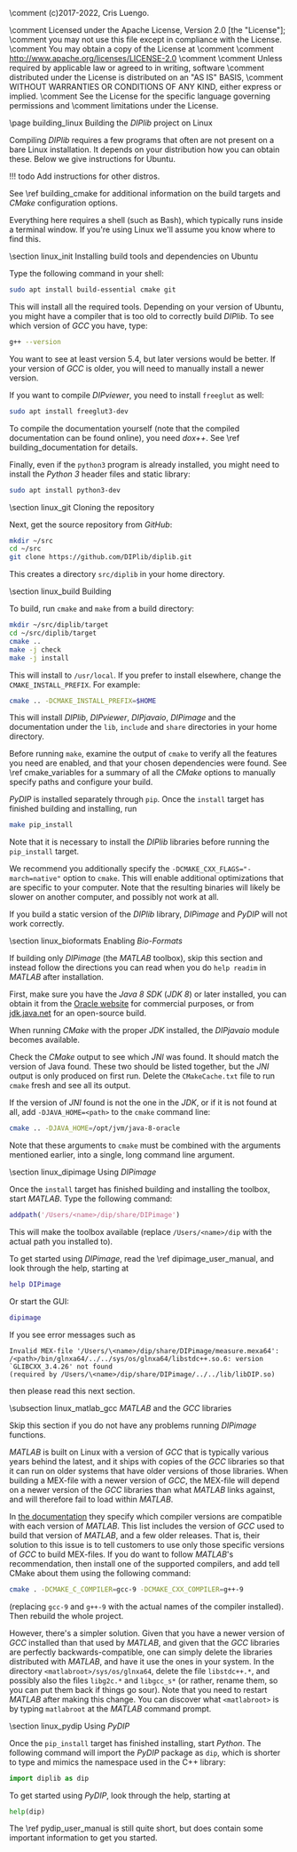 \comment (c)2017-2022, Cris Luengo.

\comment Licensed under the Apache License, Version 2.0 [the "License"];
\comment you may not use this file except in compliance with the License.
\comment You may obtain a copy of the License at
\comment
\comment    http://www.apache.org/licenses/LICENSE-2.0
\comment
\comment Unless required by applicable law or agreed to in writing, software
\comment distributed under the License is distributed on an "AS IS" BASIS,
\comment WITHOUT WARRANTIES OR CONDITIONS OF ANY KIND, either express or implied.
\comment See the License for the specific language governing permissions and
\comment limitations under the License.


\page building_linux Building the *DIPlib* project on Linux

Compiling *DIPlib* requires a few programs that often are not present on a bare Linux
installation. It depends on your distribution how you can obtain these. Below we give
instructions for Ubuntu.

!!! todo
    Add instructions for other distros.

See \ref building_cmake for additional information on the build targets and *CMake* configuration options.

Everything here requires a shell (such as Bash), which typically runs inside a terminal
window. If you're using Linux we'll assume you know where to find this.


\section linux_init Installing build tools and dependencies on Ubuntu

Type the following command in your shell:
```bash
sudo apt install build-essential cmake git
```
This will install all the required tools. Depending on your version of Ubuntu, you might
have a compiler that is too old to correctly build *DIPlib*. To see which version
of *GCC* you have, type:
```bash
g++ --version
```
You want to see at least version 5.4, but later versions would be better. If your
version of *GCC* is older, you will need to manually install a newer version.

If you want to compile *DIPviewer*, you need to install `freeglut` as well:
```bash
sudo apt install freeglut3-dev
```

To compile the documentation yourself (note that the compiled documentation can be found
online), you need *dox++*. See \ref building_documentation for details.

Finally, even if the `python3` program is already installed, you might need to
install the *Python 3* header files and static library:
```bash
sudo apt install python3-dev
```


\section linux_git Cloning the repository

Next, get the source repository from *GitHub*:
```bash
mkdir ~/src
cd ~/src
git clone https://github.com/DIPlib/diplib.git
```
This creates a directory `src/diplib` in your home directory.


\section linux_build Building

To build, run `cmake` and `make` from a build directory:
```bash
mkdir ~/src/diplib/target
cd ~/src/diplib/target
cmake ..
make -j check
make -j install
```

This will install to `/usr/local`. If you prefer to install elsewhere, change the
`CMAKE_INSTALL_PREFIX`. For example:
```bash
cmake .. -DCMAKE_INSTALL_PREFIX=$HOME
```
This will install *DIPlib*, *DIPviewer*, *DIPjavaio*, *DIPimage* and the documentation
under the `lib`, `include` and `share` directories in your home directory.

Before running `make`, examine the output of `cmake` to verify all the features you need are enabled,
and that your chosen dependencies were found. See \ref cmake_variables for a summary of all the
*CMake* options to manually specify paths and configure your build.

*PyDIP* is installed separately through `pip`. Once the `install` target has finished building
and installing, run
```bash
make pip_install
```
Note that it is necessary to install the *DIPlib* libraries before running the `pip_install` target.

We recommend you additionally specify the `-DCMAKE_CXX_FLAGS="-march=native"`
option to `cmake`. This will enable additional optimizations that are specific
to your computer. Note that the resulting binaries will likely be slower on another
computer, and possibly not work at all.

If you build a static version of the *DIPlib* library, *DIPimage* and *PyDIP* will not work
correctly.


\section linux_bioformats Enabling *Bio-Formats*

If building only *DIPimage* (the *MATLAB* toolbox), skip this section and instead follow the directions
you can read when you do `help readim` in *MATLAB* after installation.

First, make sure you have the *Java 8 SDK* (*JDK 8*) or later installed,
you can obtain it from the [Oracle website](http://www.oracle.com/technetwork/java/javase/downloads/index.html)
for commercial purposes, or from [jdk.java.net](https://jdk.java.net) for an open-source build.

When running *CMake* with the proper *JDK* installed, the *DIPjavaio* module becomes available.

Check the *CMake* output to see which *JNI* was found. It should match the version of Java found.
These two should be listed together, but the *JNI* output is only produced on first run.
Delete the `CMakeCache.txt` file to run `cmake` fresh and see all its output.

If the version of *JNI* found is not the one in the *JDK*, or if it is not found at all, add `-DJAVA_HOME=<path>`
to the `cmake` command line:
```bash
cmake .. -DJAVA_HOME=/opt/jvm/java-8-oracle
```
Note that these arguments to `cmake` must be combined with the arguments mentioned earlier, into a single,
long command line argument.


\section linux_dipimage Using *DIPimage*

Once the `install` target has finished building and installing the toolbox, start
*MATLAB*. Type the following command:
```matlab
addpath('/Users/<name>/dip/share/DIPimage')
```
This will make the toolbox available (replace `/Users/<name>/dip` with the
actual path you installed to).

To get started using *DIPimage*, read the \ref dipimage_user_manual,
and look through the help, starting at
```matlab
help DIPimage
```
Or start the GUI:
```matlab
dipimage
```

If you see error messages such as
```text
Invalid MEX-file '/Users/\<name>/dip/share/DIPimage/measure.mexa64':
/<path>/bin/glnxa64/../../sys/os/glnxa64/libstdc++.so.6: version `GLIBCXX_3.4.26' not found
(required by /Users/\<name>/dip/share/DIPimage/../../lib/libDIP.so)
```
then please read this next section.

\subsection linux_matlab_gcc  *MATLAB* and the *GCC* libraries

Skip this section if you do not have any problems running *DIPimage* functions.

*MATLAB* is built on Linux with a version of *GCC* that is typically various years behind the latest, and it ships
with copies of the *GCC* libraries so that it can run on older systems that have older versions of those libraries.
When building a MEX-file with a newer version of *GCC*, the MEX-file will depend on a newer
version of the *GCC* libraries than what *MATLAB* links against, and will therefore fail to load within *MATLAB*.

In [the documentation](https://www.mathworks.com/support/requirements/supported-compilers.html) they specify which
compiler versions are compatible with each version of *MATLAB*. This list includes the version of *GCC* used to build
that version of *MATLAB*, and a few older releases. That is, their solution to this issue is to tell customers to use
only those specific versions of *GCC* to build MEX-files. If you do want to follow *MATLAB*'s recommendation, then
install one of the supported compilers, and add tell CMake about them using the following command:
```bash
cmake . -DCMAKE_C_COMPILER=gcc-9 -DCMAKE_CXX_COMPILER=g++-9
```
(replacing `gcc-9` and `g++-9` with the actual names of the compiler installed). Then rebuild the whole project.

However, there's a simpler solution. Given that you have a newer version of *GCC* installed than that used by *MATLAB*,
and given that the *GCC* libraries are perfectly backwards-compatible, one can simply delete the libraries distributed
with *MATLAB*, and have it use the ones in your system. In the directory `<matlabroot>/sys/os/glnxa64`, delete
the file `libstdc++.*`, and possibly also the files `libg2c.*` and `libgcc_s*` (or rather, rename them, so you can put
them back if things go sour). Note that you need to restart *MATLAB* after making this change. You can discover
what `<matlabroot>` is by typing `matlabroot` at the *MATLAB* command prompt.


\section linux_pydip Using *PyDIP*

Once the `pip_install` target has finished installing, start *Python*.
The following command will import the *PyDIP* package as `dip`, which is shorter to
type and mimics the namespace used in the C++ library:
```python
import diplib as dip
```

To get started using *PyDIP*, look through the help, starting at
```python
help(dip)
```
The \ref pydip_user_manual is still quite short, but does contain some important
information to get you started.
